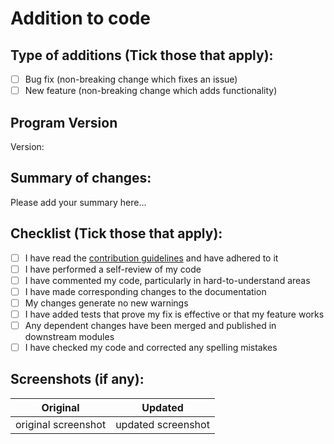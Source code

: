 # Addition to code

## Type of additions (Tick those that apply):

<!-- Use ✗/✓ for the following type of additions  -->

- [ ] Bug fix (non-breaking change which fixes an issue)
- [ ] New feature (non-breaking change which adds functionality)

## Program Version

Version: <!-- 1.0.0 or based on my latest commit [fe1a33a](https://github.com/KJHJason/Cultured-Downloader-CLI/commit/fe1a33a2da3ea5e1338da912bea1899247648b81) -->

## Summary of changes:

Please add your summary here...

## Checklist (Tick those that apply):

<!-- Use ✗/✓ for the following checklist  -->

- [ ] I have read the [contribution guidelines](https://github.com/KJHJason/Cultured-Downloader-CLI/blob/main/CONTRIBUTING.md) and have adhered to it
- [ ] I have performed a self-review of my code
- [ ] I have commented my code, particularly in hard-to-understand areas
- [ ] I have made corresponding changes to the documentation
- [ ] My changes generate no new warnings
- [ ] I have added tests that prove my fix is effective or that my feature works
- [ ] Any dependent changes have been merged and published in downstream modules
- [ ] I have checked my code and corrected any spelling mistakes

## Screenshots (if any):

<!-- This is used for comparing any changes via screenshots -->
| Original            | Updated            |
| ------------------- |:------------------:|
| original screenshot | updated screenshot |